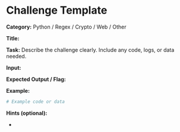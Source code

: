 # Challenge Template

**Category:** Python / Regex / Crypto / Web / Other

**Title:** <Challenge Title>

**Task:**
Describe the challenge clearly. Include any code, logs, or data needed.

**Input:**
<Describe input if applicable>

**Expected Output / Flag:**
<Describe expected output or flag>

**Example:**
```python
# Example code or data
```

**Hints (optional):**
- <Add hints if needed>
